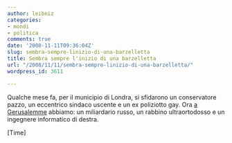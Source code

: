 ```yaml
---
author: leibniz
categories:
- mondi
- politica
comments: true
date: '2008-11-11T09:36:04Z'
slug: sembra-sempre-linizio-di-una-barzelletta
title: Sembra sempre l'inizio di una barzelletta
url: "/2008/11/11/sembra-sempre-linizio-di-una-barzelletta/"
wordpress_id: 3611

---
```

Qualche mese fa, per il municipio di Londra, si sfidarono un conservatore pazzo, un eccentrico sindaco uscente e un ex poliziotto gay. Ora [a Gerusalemme](http://www.time.com/time/world/article/0,8599,1857925,00.html?xid=rss-topstories) abbiamo: un miliardario russo, un rabbino ultraortodosso e un ingegnere informatico di destra.

[Time]
